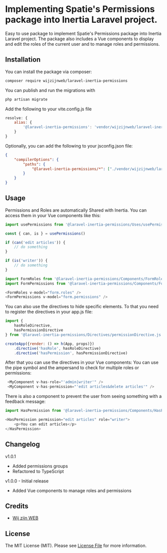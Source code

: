 # Implementing Spatie's Permissions package into Inertia Laravel project.

Easy to use package to implement Spatie's Permissions package into Inertia Laravel project. The package also includes 
a Vue components to display and edit the roles of the current user and to manage roles and permissions.

## Installation

You can install the package via composer:

```bash
composer require wijzijnweb/laravel-inertia-permissions
```

You can publish and run the migrations with

```bash
php artisan migrate
```

Add the following to your vite.config.js file
    
```js
resolve: {
    alias: {
        '@laravel-inertia-permissions': 'vendor/wijzijnweb/laravel-inertia-permissions/resources/js'
    }
}
```

Optionally, you can add the following to your jsconfig.json file:
```json
{
    "compilerOptions": {
        "paths": {
            "@laravel-inertia-permissions/*": ["./vendor/wijzijnweb/laravel-inertia-permissions/resources/js/*"]
        }
    }
}
```

[//]: # (Optionally, you can publish the views using)

[//]: # ()
[//]: # (```bash)

[//]: # (php artisan vendor:publish --tag=":package_slug-views")

[//]: # (```)

## Usage

Permissions and Roles are automatically Shared with Inertia. 
You can access them in your Vue components like this:

```js
import usePermissions from '@laravel-inertia-permissions/Uses/usePermissions.js';

const { can, is } = usePermissions()

if (can('edit articles')) {
    // do something
}

if (is('writer')) {
    // do something
}
```

```js
import FormRoles from '@laravel-inertia-permissions/Components/FormRoles.vue';
import FormPermissions from '@laravel-inertia-permissions/Components/FormPermissions.vue';

<FormRoles v-model="form.roles" />
<FormPermissions v-model="form.permissions" />
```

You can also use the directives to hide specific elements. To that you need to register the directives in your app.js file:
```js
import {
    hasRoleDirective,
    hasPermissionDirective
} from '@laravel-inertia-permissions/Directives/permissionDirective.js';

createApp({render: () => h(App, props)})
    .directive('hasRole', hasRoleDirective)
    .directive('hasPermission', hasPermissionDirective)
```

After that you can use the directives in your Vue components:
You can use the pipe symbol and the ampersand to check for multiple roles or permissions:

```js
 <MyComponent v-has-role="'admin|writer'" />
 <MyComponent v-has-permission="'edit articles&delete articles'" />
```

There is also a component to prevent the user from seeing something with a feedback message:

```js
import HasPermission from '@laravel-inertia-permissions/Components/HasPermission.vue';

<HasPermission permission="edit articles" role="writer">
    <p>You can edit articles</p>
</HasPermission>
```


## Changelog

v1.0.1
- Added permissions groups
- Refactored to TypeScript

v1.0.0 - Initial release
- Added Vue components to manage roles and permissions

## Credits

- [Wij zijn WEB](https://github.com/wijzijnweb)

## License

The MIT License (MIT). Please see [License File](LICENSE.md) for more information.
